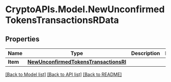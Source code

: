 # CryptoAPIs.Model.NewUnconfirmedTokensTransactionsRData

## Properties

Name | Type | Description | Notes
------------ | ------------- | ------------- | -------------
**Item** | [**NewUnconfirmedTokensTransactionsRI**](NewUnconfirmedTokensTransactionsRI.md) |  | 

[[Back to Model list]](../README.md#documentation-for-models) [[Back to API list]](../README.md#documentation-for-api-endpoints) [[Back to README]](../README.md)

